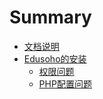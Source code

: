 # Summary

* [文档说明](README.md)
* [Edusoho的安装](edusoho安装问题.md)
   * [权限问题](./InstallDocument/Edusoho权限设置.md)
   * [PHP配置问题](PHP配置.md)

